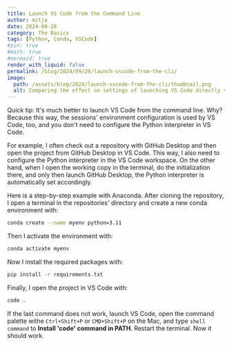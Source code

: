 ```yaml
---
title: Launch VS Code from the Command Line
author: mitja
date: 2024-09-28
category: The Basics
tags: [Python, Conda, VSCode]
#pin: true
#math: true
#mermaid: true
render_with_liquid: false
permalink: /blog/2024/09/28/launch-vscode-from-the-cli/
image:
  path: /assets/blog/2024/launch-vscode-from-the-cli/thumbnail.png
  alt: Comparing the effect on settings of launching VS Code directly vs from the command line
---
```


Quick tip: It's much better to launch VS Code from the command line. Why? Because this way, the sessions' environment configuration is used by VS Code, too, and you don't need to configure the Python interpreter in VS Code. 

For example, I often check out a repository with GitHub Desktop and then open the project from GitHub Desktop in VS Code. This way, I also need to configure the Python interpreter in the VS Code workspace. On the other hand, when I open the working copy in the terminal, do the initialization there, and only then launch GitHub Desktop, the Python interpreter is automatically set accordingly.

Here is a step-by-step example with Anaconda. After cloning the repository, I open a terminal in the repositories' directory and create a new conda environment with:

```bash
conda create --name myenv python=3.11
```

Then I activate the environment with:

```bash
conda activate myenv
```

Now I install the required packages with:

```bash
pip install -r requirements.txt
```

Finally, I open the project in VS Code with:

```bash
code .
```

If the last command does not work, launch VS Code, open the command palette withe `Ctrl+Shift+P` or `CMD+Shift+P` on the Mac, and type `shell command` to **Install 'code' command in PATH**. Restart the terminal. Now it should work.